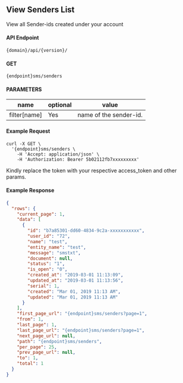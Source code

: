 ## View Senders List

View all Sender-ids created under your account

#### API Endpoint

```
{domain}/api/{version}/
```

#### GET

```
{endpoint}sms/senders
```

#### PARAMETERS

| name         | optional | value                  |
| ------------ | -------- | ---------------------- |
| filter[name] | Yes      | name of the sender-id. |

#### Example Request

```
curl -X GET \
  '{endpoint}sms/senders \
    -H 'Accept: application/json' \
    -H 'Authorization: Bearer 5b02112fb7xxxxxxxxx'
```

Kindly replace the token with your respective access_token and other params.

#### Example Response

```json
{
  "rows": {
    "current_page": 1,
    "data": [
      {
        "id": "b7a85301-dd60-4834-9c2a-xxxxxxxxxxx",
        "user_id": "72",
        "name": "test",
        "entity_name": "test",
        "message": "smstxt",
        "document": null,
        "status": "1",
        "is_open": "0",
        "created_at": "2019-03-01 11:13:09",
        "updated_at": "2019-03-01 11:13:56",
        "serial": 1,
        "created": "Mar 01, 2019 11:13 AM",
        "updated": "Mar 01, 2019 11:13 AM"
      }
    ],
    "first_page_url": "{endpoint}sms/senders?page=1",
    "from": 1,
    "last_page": 1,
    "last_page_url": "{endpoint}sms/senders?page=1",
    "next_page_url": null,
    "path": "{endpoint}sms/senders",
    "per_page": 25,
    "prev_page_url": null,
    "to": 1,
    "total": 1
  }
}
```
